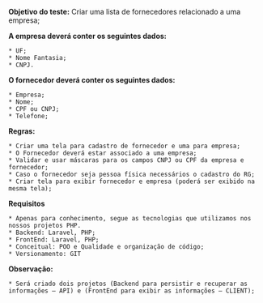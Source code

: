 
**Objetivo do teste:** Criar uma lista de fornecedores relacionado a uma empresa;

**A empresa deverá conter os seguintes dados:** 

    * UF;
    * Nome Fantasia;
    * CNPJ.

**O fornecedor deverá conter os seguintes dados:** 

    * Empresa;
    * Nome;
    * CPF ou CNPJ;
    * Telefone;

**Regras:** 

    * Criar uma tela para cadastro de fornecedor e uma para empresa;
    * O Fornecedor deverá estar associado a uma empresa;
    * Validar e usar máscaras para os campos CNPJ ou CPF da empresa e fornecedor;
    * Caso o fornecedor seja pessoa física necessários o cadastro do RG;
    * Criar tela para exibir fornecedor e empresa (poderá ser exibido na mesma tela);

**Requisitos**

    * Apenas para conhecimento, segue as tecnologias que utilizamos nos nossos projetos PHP.
    * Backend: Laravel, PHP;
    * FrontEnd: Laravel, PHP;
    * Conceitual: POO e Qualidade e organização de código;
    * Versionamento: GIT

**Observação:**

    * Será criado dois projetos (Backend para persistir e recuperar as informações – API) e (FrontEnd para exibir as informações – CLIENT);



